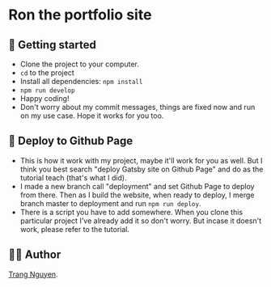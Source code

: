 # Ron the portfolio site

## 🎉 Getting started
- Clone the project to your computer.
- `cd` to the project
- Install all dependencies: `npm install`
- `npm run develop`
- Happy coding!
- Don't worry about my commit messages, things are fixed now and run on my use case. Hope it works for you too.

## 👏 Deploy to Github Page
- This is how it work with my project, maybe it'll work for you as well. But I think you best search "deploy Gatsby site on Github Page" and do as the tutorial teach (that's what I did).
- I made a new branch call "deployment" and set Github Page to deploy from there. Then as I build the website, when ready to deploy, I merge branch master to deployment and run `npm run deploy`. 
- There is a script you have to add somewhere. When you clone this particular project I've already add it so don't worry. But incase it doesn't work, please refer to the tutorial.

## 👩‍🦰 Author
[Trang Nguyen](https://trang17.github.io).
